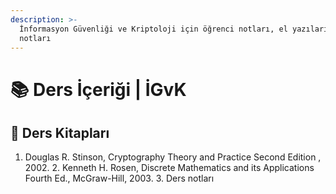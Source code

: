 ```yaml
---
description: >-
  İnformasyon Güvenliği ve Kriptoloji için öğrenci notları, el yazıları, tutulmuş notlar
  notları
---
```


# 📚 Ders İçeriği \| İGvK

## 📕 Ders Kitapları

1.	Douglas R. Stinson, Cryptography Theory and Practice Second Edition , 2002. 2.	Kenneth H. Rosen, Discrete Mathematics and its Applications Fourth Ed., McGraw-Hill, 2003. 3.	Ders notları

